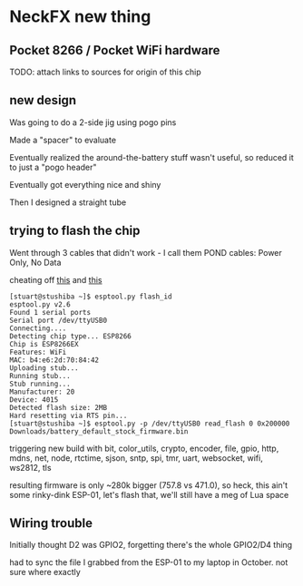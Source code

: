 # NeckFX new thing

## Pocket 8266 / Pocket WiFi hardware

TODO: attach links to sources for origin of this chip

## new design

Was going to do a 2-side jig using pogo pins

Made a "spacer" to evaluate

Eventually realized the around-the-battery stuff wasn't useful, so reduced it to just a "pogo header"

Eventually got everything nice and shiny

Then I designed a straight tube

## trying to flash the chip

Went through 3 cables that didn't work - I call them POND cables: Power Only, No Data

cheating off [this](awj3p-md20q-gp95c-g43ga-het35) and [this](tn2pt-0fmbp-8n9ca-w1367-961je)

```
[stuart@stushiba ~]$ esptool.py flash_id
esptool.py v2.6
Found 1 serial ports
Serial port /dev/ttyUSB0
Connecting....
Detecting chip type... ESP8266
Chip is ESP8266EX
Features: WiFi
MAC: b4:e6:2d:70:84:42
Uploading stub...
Running stub...
Stub running...
Manufacturer: 20
Device: 4015
Detected flash size: 2MB
Hard resetting via RTS pin...
[stuart@stushiba ~]$ esptool.py -p /dev/ttyUSB0 read_flash 0 0x200000 Downloads/battery_default_stock_firmware.bin
```

triggering new build with bit, color_utils, crypto, encoder, file, gpio, http, mdns, net, node, rtctime, sjson, sntp, spi, tmr, uart, websocket, wifi, ws2812, tls

resulting firmware is only ~280k bigger (757.8 vs 471.0), so heck, this ain't some rinky-dink ESP-01, let's flash that, we'll still have a meg of Lua space

## Wiring trouble

Initially thought D2 was GPIO2, forgetting there's the whole GPIO2/D4 thing

had to sync the file I grabbed from the ESP-01 to my laptop in October. not sure where exactly
